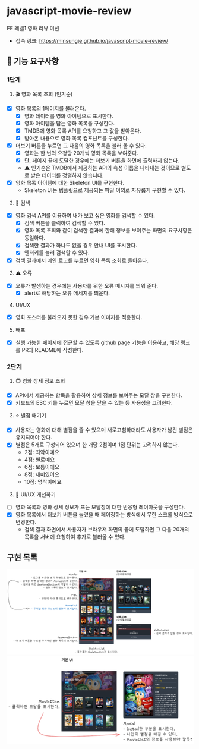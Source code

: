 # javascript-movie-review

FE 레벨1 영화 리뷰 미션

- 접속 링크: https://minsungje.github.io/javascript-movie-review/

## 🎯 기능 요구사항

### 1단계

1. 🎬 영화 목록 조회 (인기순)

- [x] 영화 목록의 1페이지를 불러온다.
  - [x] 영화 데이터를 영화 아이템으로 표시한다.
  - [x] 영화 아이템을 담는 영화 목록을 구성한다.
  - [x] TMDB에 영화 목록 API를 요청하고 그 값을 받아온다.
  - [x] 받아온 내용으로 영화 목록 컴포넌트를 구성한다.
- [x] 더보기 버튼을 누르면 그 다음의 영화 목록을 불러 올 수 있다.
  - [x] 영화는 한 번의 요청당 20개씩 영화 목록을 보여준다.
  - [x] 단, 페이지 끝에 도달한 경우에는 더보기 버튼을 화면에 출력하지 않는다.
  - ⚠️ 인기순은 TMDB에서 제공하는 API의 속성 이름을 나타내는 것이므로 별도로 받은 데이터를 정렬하지 않습니다.
- [x] 영화 목록 아이템에 대한 Skeleton UI를 구현한다.
  - Skeleton UI는 템플릿으로 제공되는 파일 이외로 자유롭게 구현할 수 있다.

2. 🔎 검색

- [x] 영화 검색 API를 이용하여 내가 보고 싶은 영화를 검색할 수 있다.
  - [x] 검색 버튼을 클릭하여 검색할 수 있다.
  - [x] 영화 목록 조회와 같이 검색한 결과에 한해 정보를 보여주는 화면의 요구사항은 동일하다.
  - [x] 검색한 결과가 하나도 없을 경우 안내 UI를 표시한다.
  - [x] 엔터키를 눌러 검색할 수 있다.
- [x] 검색 결과에서 메인 로고를 누르면 영화 목록 조회로 돌아온다.

3. ⚠️ 오류

- [x] 오류가 발생하는 경우에는 사용자를 위한 오류 메시지를 띄워 준다.
  - [x] alert로 해당하는 오류 메세지를 띄운다.

4. UI/UX

- [x] 영화 포스터를 불러오지 못한 경우 기본 이미지를 적용한다.

5. 배포

- [x] 실행 가능한 페이지에 접근할 수 있도록 github page 기능을 이용하고, 해당 링크를 PR과 README에 작성한다.

### 2단계

1. 📺 영화 상세 정보 조회

- [x] API에서 제공하는 항목을 활용하여 상세 정보를 보여주는 모달 창을 구현한다.
- [x] 키보드의 ESC 키를 누르면 모달 창을 닫을 수 있는 등 사용성을 고려한다.

2. ⭐️ 별점 매기기

- [x] 사용자는 영화에 대해 별점을 줄 수 있으며 새로고침하더라도 사용자가 남긴 별점은 유지되어야 한다.
- [x] 별점은 5개로 구성되어 있으며 한 개당 2점이며 1점 단위는 고려하지 않는다.
  - 2점: 최악이예요
  - 4점: 별로예요
  - 6점: 보통이에요
  - 8점: 재미있어요
  - 10점: 명작이에요

3. 📐 UI/UX 개선하기

- [ ] 영화 목록과 영화 상세 정보가 뜨는 모달창에 대한 반응형 레이아웃을 구성한다.
- [x] 영화 목록에서 더보기 버튼을 눌렀을 때 페이징하는 방식에서 무한 스크롤 방식으로 변경한다.
  - 검색 결과 화면에서 사용자가 브라우저 화면의 끝에 도달하면 그 다음 20개의 목록을 서버에 요청하여 추가로 불러올 수 있다.

## 구현 목록

![1단계UI별기능](./docs/step1UI.png)
![2단계UI별기능](./docs/step2UI.png)
